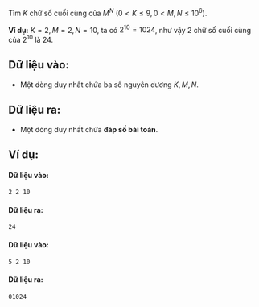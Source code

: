 Tìm $K$ chữ số cuối cùng của $M^N\ (0< K ≤ 9, 0 < M, N ≤ 10^6)$.

**Ví dụ:** $K=2, M=2, N=10$, ta có $2^{10}=1024$, như vậy $2$ chữ số cuối cùng của $2^{10}$ là $24$.

## Dữ liệu vào:
- Một dòng duy nhất chứa ba số nguyên dương $K, M, N$.

## Dữ liệu ra:
- Một dòng duy nhất chứa **đáp số bài toán**.

## Ví dụ:
#### Dữ liệu vào:
```
2 2 10
```

#### Dữ liệu ra:
```
24
```

#### Dữ liệu vào:
```
5 2 10
```

#### Dữ liệu ra:
```
01024
```